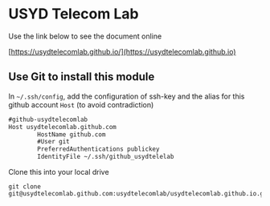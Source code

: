 # USYD Telecom Lab

Use the link below to see the document online

[https://usydtelecomlab.github.io/](https://usydtelecomlab.github.io)

## Use Git to install this module



In `~/.ssh/config`, add the configuration of ssh-key and the alias for this github account `Host` (to avoid contradiction)

```markdown
#github-usydtelecomlab
Host usydtelecomlab.github.com
        HostName github.com
        #User git
        PreferredAuthentications publickey
        IdentityFile ~/.ssh/github_usydtelelab
```



Clone this into your local drive

```
git clone git@usydtelecomlab.github.com:usydtelecomlab/usydtelecomlab.github.io.git
```
